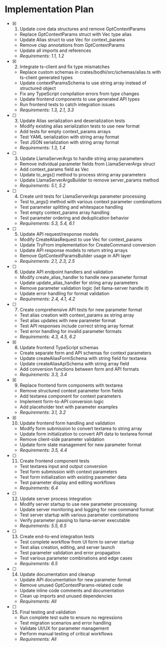 # Implementation Plan

- [x] 1. Update core data structures and remove GptContextParams

  - Replace GptContextParams struct with Vec<String> type alias
  - Update Alias struct to use Vec<String> for context_params
  - Remove clap annotations from GptContextParams
  - Update all imports and references
  - _Requirements: 1.1, 1.2_

- [x] 2. Integrate ts-client and fix type mismatches

  - Replace custom schemas in crates/bodhi/src/schemas/alias.ts with ts-client generated types
  - Update contextParamsSchema to use string array instead of structured object
  - Fix any TypeScript compilation errors from type changes
  - Update frontend components to use generated API types
  - Run frontend tests to catch integration issues
  - _Requirements: 1.3, 2.1, 3.3_

- [ ] 3. Update Alias serialization and deserialization tests

  - Modify existing alias serialization tests to use new format
  - Add tests for empty context_params arrays
  - Test YAML serialization with string array format
  - Test JSON serialization with string array format
  - _Requirements: 1.3, 1.4_

- [ ] 3. Update LlamaServerArgs to handle string array parameters

  - Remove individual parameter fields from LlamaServerArgs struct
  - Add context_params field as Vec<String>
  - Update to_args() method to process string array parameters
  - Update LlamaServerArgsBuilder to remove server_params method
  - _Requirements: 5.1, 5.2_

- [ ] 4. Create unit tests for LlamaServerArgs parameter processing

  - Test to_args() method with various context parameter combinations
  - Test parameter splitting and whitespace handling
  - Test empty context_params array handling
  - Test parameter ordering and deduplication behavior
  - _Requirements: 5.3, 5.4, 6.1_

- [ ] 5. Update API request/response models

  - Modify CreateAliasRequest to use Vec<String> for context_params
  - Update TryFrom implementation for CreateCommand conversion
  - Update API response models to return string arrays
  - Remove GptContextParamsBuilder usage in API layer
  - _Requirements: 2.1, 2.3, 2.5_

- [ ] 6. Update API endpoint handlers and validation

  - Modify create_alias_handler to handle new parameter format
  - Update update_alias_handler for string array parameters
  - Remove parameter validation logic (let llama-server handle it)
  - Update error handling for format validation
  - _Requirements: 2.4, 4.1, 4.2_

- [ ] 7. Create comprehensive API tests for new parameter format

  - Test alias creation with context_params as string array
  - Test alias updates with new parameter format
  - Test API responses include correct string array format
  - Test error handling for invalid parameter formats
  - _Requirements: 4.3, 4.5, 6.2_

- [x] 8. Update frontend TypeScript schemas

  - Create separate form and API schemas for context parameters
  - Update createAliasFormSchema with string field for textarea
  - Update createAliasApiSchema with string array field
  - Add conversion functions between form and API formats
  - _Requirements: 3.3, 3.4_

- [x] 9. Replace frontend form components with textarea

  - Remove structured context parameter form fields
  - Add textarea component for context parameters
  - Implement form-to-API conversion logic
  - Add placeholder text with parameter examples
  - _Requirements: 3.1, 3.2_

- [x] 10. Update frontend form handling and validation

  - Modify form submission to convert textarea to string array
  - Update form initialization to convert API data to textarea format
  - Remove client-side parameter validation
  - Update form state management for new parameter format
  - _Requirements: 3.5, 4.4_

- [ ] 11. Create frontend component tests

  - Test textarea input and output conversion
  - Test form submission with context parameters
  - Test form initialization with existing parameter data
  - Test parameter display and editing workflows
  - _Requirements: 6.4_

- [ ] 12. Update server process integration

  - Modify server startup to use new parameter processing
  - Update server monitoring and logging for new command format
  - Test server startup with various parameter combinations
  - Verify parameter passing to llama-server executable
  - _Requirements: 5.5, 6.5_

- [ ] 13. Create end-to-end integration tests

  - Test complete workflow from UI form to server startup
  - Test alias creation, editing, and server launch
  - Test parameter validation and error propagation
  - Test various parameter combinations and edge cases
  - _Requirements: 6.5_

- [ ] 14. Update documentation and cleanup

  - Update API documentation for new parameter format
  - Remove unused GptContextParams-related code
  - Update inline code comments and documentation
  - Clean up imports and unused dependencies
  - _Requirements: All_

- [ ] 15. Final testing and validation
  - Run complete test suite to ensure no regressions
  - Test migration scenarios and error handling
  - Validate UI/UX for parameter management
  - Perform manual testing of critical workflows
  - _Requirements: All_
